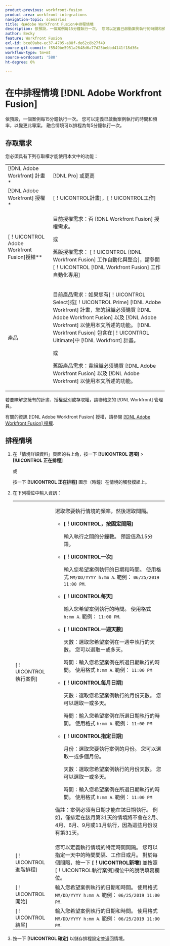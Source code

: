 ```yaml
---
product-previous: workfront-fusion
product-area: workfront-integrations
navigation-topic: scenarios
title: 在Adobe Workfront Fusion中排程情境
description: 依預設，一個案例每15分鐘執行一次。 您可以定義已啟動案例執行的時間和頻率，以變更此專案。
author: Becky
feature: Workfront Fusion
exl-id: bce89abe-ec37-4705-a88f-de62c8b27f49
source-git-commit: f5549be5951a2648d6a77d25bebbd4141f18d36c
workflow-type: tm+mt
source-wordcount: '580'
ht-degree: 0%

---
```


# 在中排程情境 [!DNL Adobe Workfront Fusion]

依預設，一個案例每15分鐘執行一次。 您可以定義已啟動案例執行的時間和頻率，以變更此專案。 融合情境可以排程為每5分鐘執行一次。

## 存取需求

您必須具有下列存取權才能使用本文中的功能：

<table style="table-layout:auto">   
 <col> 
 <col> 
 <tbody> 
  <tr> 
    <td role="rowheader">[!DNL Adobe Workfront] 計畫*</td> 
   <td> <p>[!DNL Pro] 或更高</p> </td> 
  </tr> 
  <tr data-mc-conditions=""> 
   <td role="rowheader">[!DNL Adobe Workfront] 授權*</td> 
   <td> <p>[！UICONTROL計畫]，[！UICONTROL工作]</p> </td> 
  </tr> 
  <tr> 
   <td role="rowheader">[！UICONTROL Adobe Workfront Fusion]授權**</td> 
  <td>
   <p>目前授權需求：否 [!DNL Workfront Fusion] 授權需求。</p>
   <p>或</p>
   <p>舊版授權需求： [！UICONTROL [!DNL Workfront Fusion] 工作自動化與整合]，請參閱[！UICONTROL [!DNL Workfront Fusion] 工作自動化專用]</p>
   </td>    </tr> 
  <tr> 
   <td role="rowheader">產品</td> 
   <td>
   <p>目前產品需求：如果您有[！UICONTROL Select]或[！UICONTROL Prime] [!DNL Adobe Workfront] 計畫，您的組織必須購買 [!DNL Adobe Workfront Fusion] 以及 [!DNL Adobe Workfront] 以使用本文所述的功能。 [!DNL Workfront Fusion] 包含在[！UICONTROL Ultimate]中 [!DNL Workfront] 計畫。</p>
   <p>或</p>
   <p>舊版產品需求：貴組織必須購買 [!DNL Adobe Workfront Fusion] 以及 [!DNL Adobe Workfront] 以使用本文所述的功能。</p>
   </td> 
  </tr> 
 </tbody> 
</table>

若要瞭解您擁有的計畫、授權型別或存取權，請聯絡您的 [!DNL Workfront] 管理員。

有關的資訊 [!DNL Adobe Workfront Fusion] 授權，請參閱 [[!DNL Adobe Workfront Fusion] 授權](../../workfront-fusion/get-started/license-automation-vs-integration.md).

## 排程情境

1. 在「情境詳細資料」頁面的右上角，按一下 **[!UICONTROL 選項]** > **[!UICONTROL 正在排程]**

   或

   按一下 **[!UICONTROL 正在排程]** 圖示（時鐘）在情境的觸發模組上。

1. 在下列欄位中輸入資訊：

   <table style="table-layout:auto">   
    <col> 
    <col> 
    <tbody> 
     <tr> 
      <td role="rowheader">[！UICONTROL執行案例]</td> 
      <td> <p>選取您要執行情境的頻率，然後選取間隔。</p> 
       <ul> 
        <li> <p><strong>[！UICONTROL，按固定間隔]</strong> </p> <p>輸入執行之間的分鐘數。 預設值為15分鐘。</p> </li> 
        <li> <p><strong>[！UICONTROL一次]</strong> </p> <p>輸入您希望案例執行的日期和時間。 使用格式 <code>MM/DD/YYYY h:mm A</code>. 範例： <code>06/25/2019 11:00 PM</code>.</p> </li> 
        <li> <p><strong>[！UICONTROL每天]</strong> </p> <p>輸入您希望案例執行的時間。 使用格式 <code>h:mm A</code>. 範例： <code>11:00 PM</code>.</p> </li> 
        <li> <p><strong>[！UICONTROL一週天數]</strong> </p> <p>天數：選取您希望案例在一週中執行的天數。 您可以選取一或多天。</p> <p>時間：輸入您希望案例在所選日期執行的時間。 使用格式 <code>h:mm A</code>. 範例： <code>11:00 PM</code></p> </li> 
        <li> <p><strong>[！UICONTROL每月日期]</strong> </p> <p>天數：選取您希望案例執行的月份天數。 您可以選取一或多天。</p> <p>時間：輸入您希望案例在所選日期執行的時間。 使用格式 <code>h:mm A</code>. 範例： <code>11:00 PM</code></p> </li> 
        <li> <p><strong>[！UICONTROL指定日期]</strong> </p> <p>月份：選取您要執行案例的月份。 您可以選取一或多個月份。</p> <p>天數：選取您希望案例執行的月份天數。 您可以選取一或多天。</p> <p>時間：輸入您希望案例在所選日期執行的時間。 使用格式 <code>h:mm A</code>. 範例： <code>11:00 PM</code></p> </li> 
       </ul> <p>備註：案例必須有日期才能在該日期執行。 例如，僅排定在該月第31天的情境將不會在2月、4月、6月、9月或11月執行，因為這些月份沒有第31天。</p> </td> 
     </tr> 
     <tr> 
      <td role="rowheader">[！UICONTROL進階排程]</td> 
      <td>您可以定義執行情境的特定時間間隔。 您可以指定一天中的時間間隔、工作日或月。 對於每個間隔，按一下 <strong>[！UICONTROL新增]</strong> 並按照[！UICONTROL執行案例]欄位中的說明填寫欄位。</td> 
     </tr> 
     <tr> 
      <td role="rowheader">[！UICONTROL開始]</td> 
      <td>輸入您希望案例執行的日期和時間。 使用格式 <code>MM/DD/YYYY h:mm A</code>. 範例： <code>06/25/2019 11:00 PM</code>.</td> 
     </tr> 
     <tr> 
      <td role="rowheader">[！UICONTROL結尾]</td> 
      <td>輸入您希望案例執行的日期和時間。 使用格式 <code>MM/DD/YYYY h:mm A</code>. 範例： <code>06/25/2019 11:00 PM</code>.</td> 
     </tr> 
    </tbody> 
   </table>

1. 按一下 **[!UICONTROL 確定]** 以儲存排程設定並返回情境。
